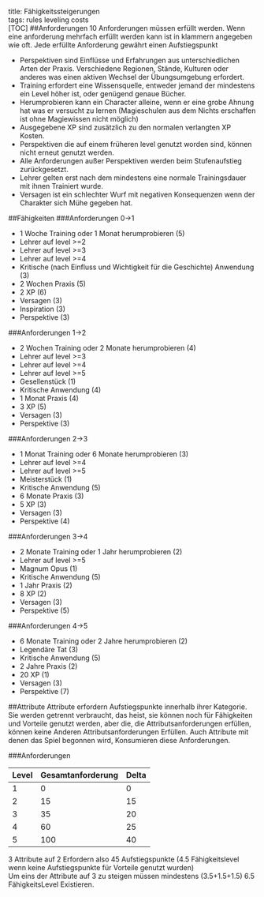 title: Fähigkeitssteigerungen  
tags: rules leveling costs  
[TOC]
##Anforderungen 
10 Anforderungen müssen erfüllt werden. Wenn eine anforderung mehrfach erfüllt werden kann ist in klammern angegeben wie oft. Jede erfüllte Anforderung gewährt einen Aufstiegspunkt


* Perspektiven sind Einflüsse und Erfahrungen aus unterschiedlichen Arten der Praxis. Verschiedene Regionen, Stände, Kulturen oder anderes was einen aktiven Wechsel der Übungsumgebung erfordert.  
* Training erfordert eine Wissensquelle, entweder jemand der mindestens ein Level höher ist, oder genügend genaue Bücher.  
* Herumprobieren kann ein Character alleine, wenn er eine grobe Ahnung hat was er versucht zu lernen (Magieschulen aus dem Nichts erschaffen ist ohne Magiewissen nicht möglich)  
* Ausgegebene XP sind zusätzlich zu den normalen verlangten XP Kosten.  
* Perspektiven die auf einem früheren level genutzt worden sind, können nicht erneut genutzt werden.  
* Alle Anforderungen außer Perspektiven werden beim Stufenaufstieg zurückgesetzt.  
* Lehrer gelten erst nach dem mindestens eine normale Trainingsdauer mit ihnen Trainiert wurde.  
* Versagen ist ein schlechter Wurf mit negativen Konsequenzen wenn der Charakter sich Mühe gegeben hat.  

##Fähigkeiten
###Anforderungen 0->1
* 1 Woche Training oder 1 Monat herumprobieren (5)  
* Lehrer auf level >=2
* Lehrer auf level >=3
* Lehrer auf level >=4
* Kritische (nach Einfluss und Wichtigkeit für die Geschichte) Anwendung (3)
* 2 Wochen Praxis (5)
* 2 XP (6)
* Versagen (3)
* Inspiration (3)
* Perspektive (3)

###Anforderungen 1->2
* 2 Wochen Training oder 2 Monate herumprobieren (4)  
* Lehrer auf level >=3
* Lehrer auf level >=4
* Lehrer auf level >=5
* Gesellenstück (1)
* Kritische Anwendung (4)
* 1 Monat Praxis (4)
* 3 XP (5)
* Versagen (3)
* Perspektive (3)

###Anforderungen 2->3
* 1 Monat Training oder 6 Monate herumprobieren (3)  
* Lehrer auf level >=4
* Lehrer auf level >=5
* Meisterstück (1)
* Kritische Anwendung (5)
* 6 Monate Praxis (3)
* 5 XP (3)
* Versagen (3)
* Perspektive (4)

###Anforderungen 3->4
* 2 Monate Training oder 1 Jahr herumprobieren (2)  
* Lehrer auf level >=5
* Magnum Opus (1)
* Kritische Anwendung (5)
* 1 Jahr Praxis (2)
* 8 XP (2)
* Versagen (3)
* Perspektive (5)

###Anforderungen 4->5
* 6 Monate Training oder 2 Jahre herumprobieren (2)  
* Legendäre Tat (3)
* Kritische Anwendung (5)
* 2 Jahre Praxis (2)
* 20 XP (1)
* Versagen (3)
* Perspektive (7)


##Attribute
Attribute erfordern Aufstiegspunkte innerhalb ihrer Kategorie. Sie werden getrennt verbraucht, das heist, sie können noch für Fähigkeiten und Vorteile genutzt werden, aber die, die Attributsanforderungen erfüllen, können keine Anderen Attributsanforderungen Erfüllen. Auch Attribute mit denen das Spiel begonnen wird, Konsumieren diese Anforderungen.


###Anforderungen



|Level|Gesamtanforderung|Delta|  
|---|---|---|  
|1|0|0|  
|2|15|15|  
|3|35|20|  
|4|60|25|  
|5|100|40|

3 Attribute auf 2 Erfordern also 45 Aufstiegspunkte (4.5 Fähigkeitslevel wenn keine Aufstiegspunkte für Vorteile genutzt wurden)  
Um eins der Attribute auf 3 zu steigen müssen mindestens (3.5+1.5+1.5) 6.5 FähigkeitsLevel Existieren.